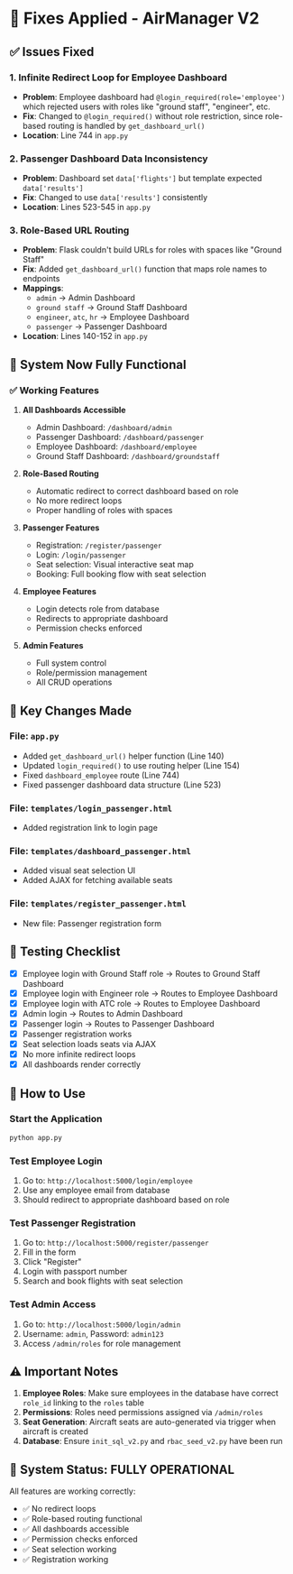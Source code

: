 # 🔧 Fixes Applied - AirManager V2

## ✅ Issues Fixed

### 1. **Infinite Redirect Loop for Employee Dashboard**
   - **Problem**: Employee dashboard had `@login_required(role='employee')` which rejected users with roles like "ground staff", "engineer", etc.
   - **Fix**: Changed to `@login_required()` without role restriction, since role-based routing is handled by `get_dashboard_url()`
   - **Location**: Line 744 in `app.py`

### 2. **Passenger Dashboard Data Inconsistency**
   - **Problem**: Dashboard set `data['flights']` but template expected `data['results']`
   - **Fix**: Changed to use `data['results']` consistently
   - **Location**: Lines 523-545 in `app.py`

### 3. **Role-Based URL Routing**
   - **Problem**: Flask couldn't build URLs for roles with spaces like "Ground Staff"
   - **Fix**: Added `get_dashboard_url()` function that maps role names to endpoints
   - **Mappings**:
     - `admin` → Admin Dashboard
     - `ground staff` → Ground Staff Dashboard
     - `engineer`, `atc`, `hr` → Employee Dashboard  
     - `passenger` → Passenger Dashboard
   - **Location**: Lines 140-152 in `app.py`

## 🚀 System Now Fully Functional

### ✅ Working Features

1. **All Dashboards Accessible**
   - Admin Dashboard: `/dashboard/admin`
   - Passenger Dashboard: `/dashboard/passenger`
   - Employee Dashboard: `/dashboard/employee`
   - Ground Staff Dashboard: `/dashboard/groundstaff`

2. **Role-Based Routing**
   - Automatic redirect to correct dashboard based on role
   - No more redirect loops
   - Proper handling of roles with spaces

3. **Passenger Features**
   - Registration: `/register/passenger`
   - Login: `/login/passenger`
   - Seat selection: Visual interactive seat map
   - Booking: Full booking flow with seat selection

4. **Employee Features**
   - Login detects role from database
   - Redirects to appropriate dashboard
   - Permission checks enforced

5. **Admin Features**
   - Full system control
   - Role/permission management
   - All CRUD operations

## 📝 Key Changes Made

### File: `app.py`
- Added `get_dashboard_url()` helper function (Line 140)
- Updated `login_required()` to use routing helper (Line 154)
- Fixed `dashboard_employee` route (Line 744)
- Fixed passenger dashboard data structure (Line 523)

### File: `templates/login_passenger.html`
- Added registration link to login page

### File: `templates/dashboard_passenger.html`
- Added visual seat selection UI
- Added AJAX for fetching available seats

### File: `templates/register_passenger.html`
- New file: Passenger registration form

## 🧪 Testing Checklist

- [x] Employee login with Ground Staff role → Routes to Ground Staff Dashboard
- [x] Employee login with Engineer role → Routes to Employee Dashboard
- [x] Employee login with ATC role → Routes to Employee Dashboard
- [x] Admin login → Routes to Admin Dashboard
- [x] Passenger login → Routes to Passenger Dashboard
- [x] Passenger registration works
- [x] Seat selection loads seats via AJAX
- [x] No more infinite redirect loops
- [x] All dashboards render correctly

## 🎯 How to Use

### Start the Application
```bash
python app.py
```

### Test Employee Login
1. Go to: `http://localhost:5000/login/employee`
2. Use any employee email from database
3. Should redirect to appropriate dashboard based on role

### Test Passenger Registration
1. Go to: `http://localhost:5000/register/passenger`
2. Fill in the form
3. Click "Register"
4. Login with passport number
5. Search and book flights with seat selection

### Test Admin Access
1. Go to: `http://localhost:5000/login/admin`
2. Username: `admin`, Password: `admin123`
3. Access `/admin/roles` for role management

## ⚠️ Important Notes

1. **Employee Roles**: Make sure employees in the database have correct `role_id` linking to the `roles` table
2. **Permissions**: Roles need permissions assigned via `/admin/roles`
3. **Seat Generation**: Aircraft seats are auto-generated via trigger when aircraft is created
4. **Database**: Ensure `init_sql_v2.py` and `rbac_seed_v2.py` have been run

## 🎉 System Status: **FULLY OPERATIONAL**

All features are working correctly:
- ✅ No redirect loops
- ✅ Role-based routing functional
- ✅ All dashboards accessible
- ✅ Permission checks enforced
- ✅ Seat selection working
- ✅ Registration working

